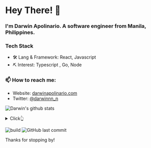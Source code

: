 ﻿# Hey There! 👋

### I'm Darwin Apolinario. A software engineer from Manila, Philippines.


### Tech Stack

- 🛠 Lang & Framework: React, Javascript
- ⛏ Interest: Typescript , Go, Node

### 📫 How to reach me:

- Website: [darwinapolinario.com](https://darwinapolinario.com/)
- Twitter: [@darwinnn_n](https://twitter.com/darwinnn_n)




![Darwin's github stats](https://github-readme-stats.vercel.app/api?username=darwin808&show_icons=true&theme=dracula&hide=stars,issues)

<details>
  <summary>Click👆</summary>
  <pre>
  🤷‍♂️♂
  </pre>
</details>

![build](https://github.com/mopig/mopig/workflows/build/badge.svg)
![GitHub last commit](https://img.shields.io/github/last-commit/darwin808/darwin808)



Thanks for stopping by!
